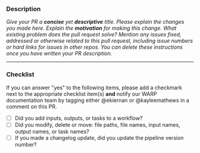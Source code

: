 ### Description

_Give your PR a **concise** yet **descriptive** title._
_Please explain the changes you made here._
_Explain the **motivation** for making this change. What existing problem does the pull request solve?_
_Mention any issues fixed, addressed or otherwise related to this pull request, including issue numbers or hard links for issues in other repos._
_You can delete these instructions once you have written your PR description._

----

### Checklist 
If you can answer "yes" to the following items, please add a checkmark next to the appropriate checklist item(s) **and** notify our WARP documentation team by tagging either @ekiernan or @kayleemathews in a comment on this PR.

- [ ] Did you add inputs, outputs, or tasks to a workflow?
- [ ] Did you modify, delete or move: file paths, file names, input names, output names, or task names?
- [ ] If you made a changelog update, did you update the pipeline version number?
